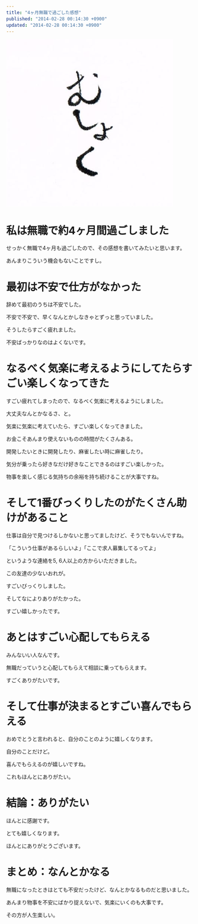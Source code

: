 ```yaml
---
title: "4ヶ月無職で過ごした感想"
published: "2014-02-28 00:14:30 +0900"
updated: "2014-02-28 00:14:30 +0900"
---
```


![](../../../../images/2014/2/28/musyoku-1.jpg)

# 私は無職で約4ヶ月間過ごしました

せっかく無職で4ヶ月も過ごしたので、その感想を書いてみたいと思います。

あんまりこういう機会もないことですし。

# 最初は不安で仕方がなかった

辞めて最初のうちは不安でした。

不安で不安で、早くなんとかしなきゃとずっと思っていました。

そうしたらすごく疲れました。

不安ばっかりなのはよくないです。

# なるべく気楽に考えるようにしてたらすごい楽しくなってきた

すごい疲れてしまったので、なるべく気楽に考えるようにしました。

大丈夫なんとかなるさ、と。

気楽に気楽に考えていたら、すごい楽しくなってきました。

お金こそあんまり使えないものの時間がたくさんある。

開発したいときに開発したり、麻雀したい時に麻雀したり。

気分が乗ったら好きなだけ好きなことできるのはすごい楽しかった。

物事を楽しく感じる気持ちの余裕を持ち続けることが大事ですね。

# そして1番びっくりしたのがたくさん助けがあること

仕事は自分で見つけるしかないと思ってましたけど、そうでもないんですね。

「こういう仕事があるらしいよ」「ここで求人募集してるってよ」

というような連絡を5, 6人以上の方からいただきました。

この友達の少ないおれが。

すごいびっくりしました。

そしてなによりありがたかった。

すごい嬉しかったです。

# あとはすごい心配してもらえる

みんないい人なんです。

無職だっていうと心配してもらえて相談に乗ってもらえます。

すごくありがたいです。

# そして仕事が決まるとすごい喜んでもらえる

おめでとうと言われると、自分のことのように嬉しくなります。

自分のことだけど。

喜んでもらえるのが嬉しいですね。

これもほんとにありがたい。

# 結論：ありがたい

ほんとに感謝です。

とても嬉しくなります。

ほんとにありがとうございます。

# まとめ：なんとかなる

無職になったときはとても不安だったけど、なんとかなるものだと思いました。

あんまり物事を不安にばかり捉えないで、気楽にいくのも大事です。

その方が人生楽しい。
